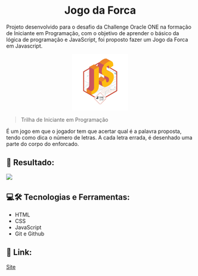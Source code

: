 <h1 align="center">Jogo da Forca</h1>
Projeto desenvolvido para o desafio da Challenge Oracle ONE na formação de Iniciante em Programação, com o objetivo de aprender o básico da lógica de programação e JavaScript, foi proposto fazer um Jogo da Forca em Javascript.


<p align="center">
<img width="150" src="src/assets/img/Badge.png">
  
> Trilha de Iniciante em Programação 
  
  É um jogo em que o jogador tem que acertar qual é a palavra proposta, tendo como dica o número de letras. A cada letra errada, é desenhado uma parte do corpo do enforcado.

  ## 📌 Resultado:
<img width="500" src="src/assets/img/prévia.gif">
  
  ## 💻🛠 Tecnologias e Ferramentas: 
  - HTML
  - CSS
  - JavaScript
  - Git e Github

  ## 🔗 Link:
[ Site](https://beatrisantunes.github.io/Projeto-Jogo-da-Forca-Alura/)
